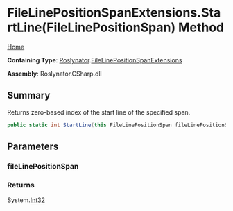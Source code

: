 # FileLinePositionSpanExtensions\.StartLine\(FileLinePositionSpan\) Method

[Home](../../../README.md)

**Containing Type**: [Roslynator](../../README.md)\.[FileLinePositionSpanExtensions](../README.md)

**Assembly**: Roslynator\.CSharp\.dll

## Summary

Returns zero\-based index of the start line of the specified span\.

```csharp
public static int StartLine(this FileLinePositionSpan fileLinePositionSpan)
```

## Parameters

### fileLinePositionSpan





### Returns

System\.[Int32](https://docs.microsoft.com/en-us/dotnet/api/system.int32)

